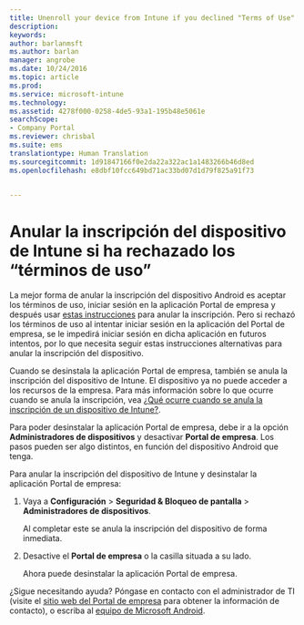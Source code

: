 ```yaml
---
title: Unenroll your device from Intune if you declined "Terms of Use" | Microsoft Docs
description: 
keywords: 
author: barlanmsft
ms.author: barlan
manager: angrobe
ms.date: 10/24/2016
ms.topic: article
ms.prod: 
ms.service: microsoft-intune
ms.technology: 
ms.assetid: 4278f000-0258-4de5-93a1-195b48e5061e
searchScope:
- Company Portal
ms.reviewer: chrisbal
ms.suite: ems
translationtype: Human Translation
ms.sourcegitcommit: 1d91847166f0e2da22a322ac1a1483266b46d8ed
ms.openlocfilehash: e8dbf10fcc649bd71ac33bd07d1d79f825a91f73


---
```



# <a name="unenroll-your-device-from-intune-if-you-declined-terms-of-use"></a>Anular la inscripción del dispositivo de Intune si ha rechazado los “términos de uso”

La mejor forma de anular la inscripción del dispositivo Android es aceptar los términos de uso, iniciar sesión en la aplicación Portal de empresa y después usar [estas instrucciones](unenroll-your-device-from-intune-android.md) para anular la inscripción. Pero si rechazó los términos de uso al intentar iniciar sesión en la aplicación del Portal de empresa, se le impedirá iniciar sesión en dicha aplicación en futuros intentos, por lo que necesita seguir estas instrucciones alternativas para anular la inscripción del dispositivo.

Cuando se desinstala la aplicación Portal de empresa, también se anula la inscripción del dispositivo de Intune. El dispositivo ya no puede acceder a los recursos de la empresa. Para más información sobre lo que ocurre cuando se anula la inscripción, vea [¿Qué ocurre cuando se anula la inscripción de un dispositivo de Intune?](what-happens-if-you-unenroll-your-device-from-intune-android.md).

Para poder desinstalar la aplicación Portal de empresa, debe ir a la opción **Administradores de dispositivos** y desactivar **Portal de empresa**. Los pasos pueden ser algo distintos, en función del dispositivo Android que tenga.

Para anular la inscripción del dispositivo de Intune y desinstalar la aplicación Portal de empresa:

1.  Vaya a **Configuración** &gt; **Seguridad &amp; Bloqueo de pantalla** &gt; **Administradores de dispositivos**.

    Al completar este se anula la inscripción del dispositivo de forma inmediata.

2.  Desactive el **Portal de empresa** o la casilla situada a su lado.

    Ahora puede desinstalar la aplicación Portal de empresa.

¿Sigue necesitando ayuda? Póngase en contacto con el administrador de TI (visite el [sitio web del Portal de empresa](http://portal.manage.microsoft.com) para obtener la información de contacto), o escriba al [equipo de Microsoft Android](mailto:wintunedroidfbk@microsoft.com).



<!--HONumber=Dec16_HO3-->


